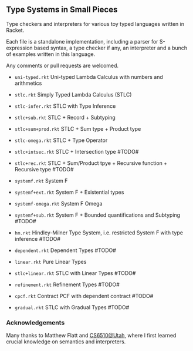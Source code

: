 ## Type Systems in Small Pieces

Type checkers and interpreters for various toy typed languages written in Racket.

Each file is a standalone implementation, including a parser for S-expression based syntax, a type checker if any, an interpreter and a bunch of examples written in this language.

Any comments or pull requests are welcomed.

* `uni-typed.rkt` Uni-typed Lambda Calculus with numbers and arithmetics

* `stlc.rkt` Simply Typed Lambda Calculus (STLC)

* `stlc-infer.rkt` STLC with Type Inference

* `stlc+sub.rkt` STLC + Record + Subtyping

* `stlc+sum+prod.rkt` STLC + Sum type + Product type

* `stlc-omega.rkt` STLC + Type Operator

* `stlc+intsec.rkt` STLC + Intersection type #TODO#

* `stlc+rec.rkt` STLC + Sum/Product tpye + Recursive function + Recursive type #TODO#

* `systemf.rkt` System F

* `systemf+ext.rkt` System F + Existential types

* `systemf-omega.rkt` System F Omega

* `systemf+sub.rkt` System F + Bounded quantifications and Subtyping #TODO#

* `hm.rkt` Hindley-Milner Type System, i.e. restricted System F with type inference #TODO#

* `dependent.rkt` Dependent Types #TODO#

* `linear.rkt` Pure Linear Types 

* `stlc+linear.rkt` STLC with Linear Types #TODO#

* `refinement.rkt` Refinement Types #TODO#

* `cpcf.rkt` Contract PCF with dependent contract #TODO#

* `gradual.rkt` STLC with Gradual Types #TODO#

### Acknowledgements 
Many thanks to Matthew Flatt and [CS6510@Utah](http://www.eng.utah.edu/~cs6510/schedule.html), where I first learned crucial knowledge on semantics and interpreters.
